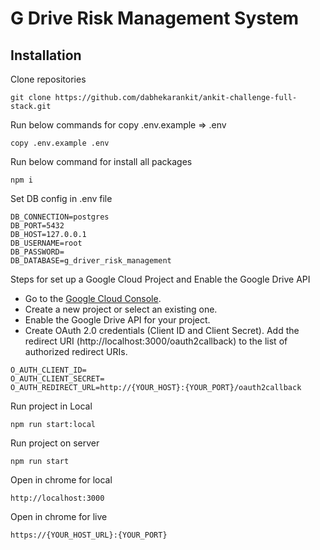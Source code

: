 # G Drive Risk Management System

## Installation

Clone repositories

```
git clone https://github.com/dabhekarankit/ankit-challenge-full-stack.git
```

Run below commands for copy .env.example => .env

```
copy .env.example .env
```

Run below command for install all packages

```
npm i
```

Set DB config in .env file

```
DB_CONNECTION=postgres
DB_PORT=5432
DB_HOST=127.0.0.1
DB_USERNAME=root
DB_PASSWORD=
DB_DATABASE=g_driver_risk_management
```

Steps for set up a Google Cloud Project and Enable the Google Drive API

-   Go to the [Google Cloud Console](https://console.cloud.google.com/).
-   Create a new project or select an existing one.
-   Enable the Google Drive API for your project.
-   Create OAuth 2.0 credentials (Client ID and Client Secret).
    Add the redirect URI (http://localhost:3000/oauth2callback) to the list of authorized redirect URIs.

```
O_AUTH_CLIENT_ID=
O_AUTH_CLIENT_SECRET=
O_AUTH_REDIRECT_URL=http://{YOUR_HOST}:{YOUR_PORT}/oauth2callback
```

Run project in Local

```
npm run start:local
```

Run project on server

```
npm run start
```

Open in chrome for local

```
http://localhost:3000
```

Open in chrome for live

```
https://{YOUR_HOST_URL}:{YOUR_PORT}
```
